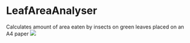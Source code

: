 # LeafAreaAnalyser
Calculates amount of area eaten by insects on green leaves placed on an A4 paper
![](/sample.JPG)

